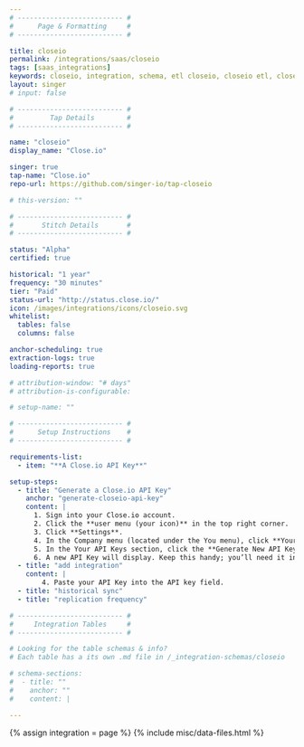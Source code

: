 ```yaml
---
# -------------------------- #
#      Page & Formatting     #
# -------------------------- #

title: closeio
permalink: /integrations/saas/closeio
tags: [saas_integrations]
keywords: closeio, integration, schema, etl closeio, closeio etl, closeio schema
layout: singer
# input: false

# -------------------------- #
#         Tap Details        #
# -------------------------- #

name: "closeio"
display_name: "Close.io"

singer: true
tap-name: "Close.io"
repo-url: https://github.com/singer-io/tap-closeio

# this-version: ""

# -------------------------- #
#       Stitch Details       #
# -------------------------- #

status: "Alpha"
certified: true

historical: "1 year"
frequency: "30 minutes"
tier: "Paid"
status-url: "http://status.close.io/"
icon: /images/integrations/icons/closeio.svg
whitelist:
  tables: false
  columns: false

anchor-scheduling: true
extraction-logs: true
loading-reports: true

# attribution-window: "# days"
# attribution-is-configurable:

# setup-name: ""

# -------------------------- #
#      Setup Instructions    #
# -------------------------- #

requirements-list:
  - item: "**A Close.io API Key**"

setup-steps:
  - title: "Generate a Close.io API Key"
    anchor: "generate-closeio-api-key"
    content: |
      1. Sign into your Close.io account.
      2. Click the **user menu (your icon)** in the top right corner.
      3. Click **Settings**.
      4. In the Company menu (located under the You menu), click **Your API Keys**.
      5. In the Your API Keys section, click the **Generate New API Key** button.
      6. A new API Key will display. Keep this handy; you’ll need it in the next step.
  - title: "add integration"
    content: |
        4. Paste your API Key into the API key field.
  - title: "historical sync"
  - title: "replication frequency"

# -------------------------- #
#     Integration Tables     #
# -------------------------- #

# Looking for the table schemas & info?
# Each table has a its own .md file in /_integration-schemas/closeio

# schema-sections:
#  - title: ""
#    anchor: ""
#    content: |

---
```

{% assign integration = page %}
{% include misc/data-files.html %}
